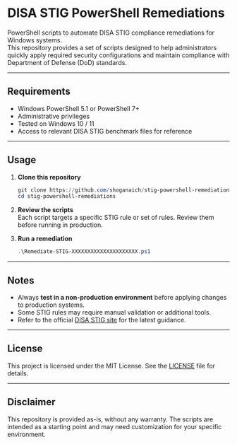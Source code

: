 # DISA STIG PowerShell Remediations

PowerShell scripts to automate DISA STIG compliance remediations for Windows systems.  
This repository provides a set of scripts designed to help administrators quickly apply required security configurations and maintain compliance with Department of Defense (DoD) standards.

--- 

## Requirements
- Windows PowerShell 5.1 or PowerShell 7+
- Administrative privileges
- Tested on Windows 10 / 11
- Access to relevant DISA STIG benchmark files for reference

---

## Usage

1. **Clone this repository**
   ```powershell
   git clone https://github.com/shoganaich/stig-powershell-remediations
   cd stig-powershell-remediations
   ```

2. **Review the scripts**  
   Each script targets a specific STIG rule or set of rules. Review them before running in production.

3. **Run a remediation**
   ```powershell
   .\Remediate-STIG-XXXXXXXXXXXXXXXXXXXXX.ps1
   ```
---

## Notes
- Always **test in a non-production environment** before applying changes to production systems.
- Some STIG rules may require manual validation or additional tools.
- Refer to the official [DISA STIG site](https://public.cyber.mil/stigs/) for the latest guidance.

---

## License
This project is licensed under the MIT License. See the [LICENSE](LICENSE) file for details.

---

## Disclaimer
This repository is provided as-is, without any warranty. The scripts are intended as a starting point and may need customization for your specific environment.
